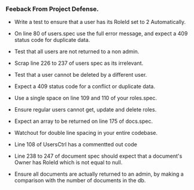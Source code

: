 ### Feeback From Project Defense.

- Write a test to ensure that a user has its RoleId set to 2 Automatically.

- On line 80 of users.spec use the full error message, and expect a 409 status code for duplicate data.
- Test that all users are not returned to a non admin.

- Scrap line 226 to 237 of users spec as its irrelevant.

- Test that a user cannot be deleted by a different user.

- Expect a 409 status code for a conflict or duplicate data.

- Use a single space on line 109 and 110 of your roles.spec.

- Ensure regular users cannot get, update and delete roles.

- Expect an array to be returned on line 175 of docs.spec.

- Watchout for double line spacing in your entire codebase.

- Line 108 of UsersCtrl has a commentted out code

- Line 238 to 247 of document spec should expect that a document's Owner has RoleId which is not equal to null.

- Ensure all documents are actually returned to an admin, by making a comparison with the number of documents in the db.
